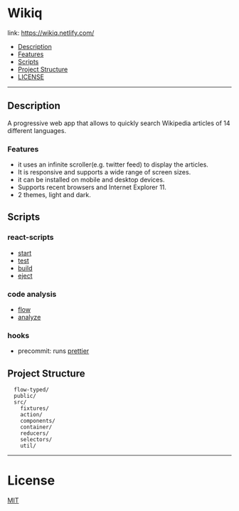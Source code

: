 # Wikiq

link: https://wikiq.netlify.com/

* [Description](#description)
* [Features](#features)
* [Scripts](#scripts)
* [Project Structure](#project-structure)
* [LICENSE](#license)

---  

## Description

A progressive web app that allows to quickly search Wikipedia articles of 14
different languages.

### Features
* it uses an infinite scroller(e.g. twitter feed) to display the articles.
* It is responsive and supports a wide range of screen sizes.
* it can be installed on mobile and desktop devices.
* Supports recent browsers and Internet Explorer 11.
* 2 themes, light and dark. 


## Scripts

### react-scripts
* [start](/CRA_README.md/#npm-start)
* [test](/CRA_README.md/#npm-test)
* [build](/CRA_README.md/#npm-build)
* [eject](/CRA_README.md/#npm-eject)

### code analysis
* [flow](https://flow.org/)
* [analyze](/CRA_README.md/#analyzing-the-bundle-size)

### hooks
* precommit: runs [prettier](https://prettier.io/)

## Project Structure

```
  flow-typed/
  public/         
  src/
    fixtures/
    action/
    components/
    container/
    reducers/
    selectors/
    util/
```

---

# License

[MIT](/LICENSE)